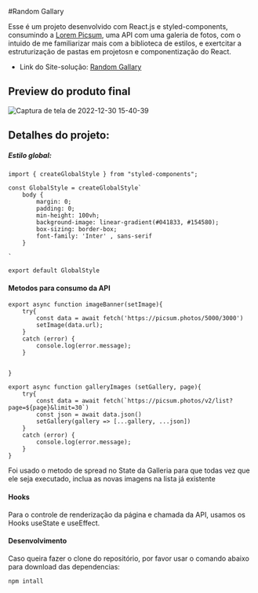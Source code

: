 #Random Gallary

Esse é um projeto desenvolvido com React.js e styled-components, consumindo a [Lorem Picsum](https://picsum.photos/), uma API com uma galeria de fotos, com o intuido de me familiarizar mais com a biblioteca de estilos, e exertcitar a estruturização de pastas em projetosn e componentização do React.

  - Link do Site-solução: [Random Gallary](https://random-gallary.vercel.app/)

## Preview do produto final

![Captura de tela de 2022-12-30 15-40-39](https://user-images.githubusercontent.com/104238483/210102510-649ea3e0-b6df-4fa2-9d4e-f85740a45a71.png)


## Detalhes do projeto: 

##### Estilo global:

```
import { createGlobalStyle } from "styled-components";

const GlobalStyle = createGlobalStyle`
    body {
        margin: 0;
        padding: 0;
        min-height: 100vh;
        background-image: linear-gradient(#041833, #154580);
        box-sizing: border-box;
        font-family: 'Inter' , sans-serif
    }

`

export default GlobalStyle
```

#### Metodos para consumo da API

```
export async function imageBanner(setImage){
    try{
        const data = await fetch('https://picsum.photos/5000/3000')
        setImage(data.url);
    }
    catch (error) {
        console.log(error.message);
    }
   
   
}

export async function galleryImages (setGallery, page){
    try{
        const data = await fetch(`https://picsum.photos/v2/list?page=${page}&limit=30`)
        const json = await data.json()
        setGallery(gallery => [...gallery, ...json])
    }
    catch (error) {
        console.log(error.message);
    }
}
```
Foi usado o metodo de spread no State da Galleria para que todas vez que ele seja executado, inclua as novas imagens na lista já existente

#### Hooks

Para o controle de renderização da página e chamada da API, usamos os Hooks useState e useEffect. 

#### Desenvolvimento 

Caso queira fazer o clone do repositório, por favor usar o comando abaixo para download das dependencias:
```
npm intall
```
